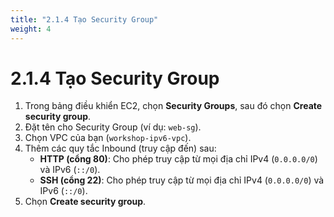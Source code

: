 ```yaml
---
title: "2.1.4 Tạo Security Group"
weight: 4
---
```


# 2.1.4 Tạo Security Group

1.  Trong bảng điều khiển EC2, chọn **Security Groups**, sau đó chọn **Create security group**.
2.  Đặt tên cho Security Group (ví dụ: `web-sg`).
3.  Chọn VPC của bạn (`workshop-ipv6-vpc`).
4.  Thêm các quy tắc Inbound (truy cập đến) sau:
    * **HTTP (cổng 80)**: Cho phép truy cập từ mọi địa chỉ IPv4 (`0.0.0.0/0`) và IPv6 (`::/0`).
    * **SSH (cổng 22)**: Cho phép truy cập từ mọi địa chỉ IPv4 (`0.0.0.0/0`) và IPv6 (`::/0`).
5.  Chọn **Create security group**.

